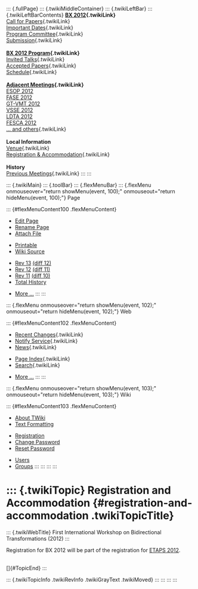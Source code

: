 ::: {.fullPage}
::: {.twikiMiddleContainer}
::: {.twikiLeftBar}
::: {.twikiLeftBarContents}
**[BX 2012](WebHome){.twikiLink}**\
[Call for Papers](CallForPapers){.twikiLink}\
[Important Dates](ImportantDates){.twikiLink}\
[Program Committee](ProgramCommittee){.twikiLink}\
[Submission](PaperSubmission){.twikiLink}\
\
**[BX 2012 Program](Program){.twikiLink}**\
[Invited Talks](InvitedTalks){.twikiLink}\
[Accepted Papers](AcceptedPapers){.twikiLink}\
[Schedule](Program){.twikiLink}\
\
**[Adjacent Meetings](AdjacentMeetings){.twikiLink}**\
[ESOP 2012](http://www2.in.tum.de/esop2012/)\
[FASE 2012](http://www.etaps.org/2012/fase)\
[GT-VMT 2012](http://www.cem.brighton.ac.uk/gt-vmt12/)\
[VSSE 2012](http://sysrun.haifa.il.ibm.com/hrl/vsse2012/)\
[LDTA 2012](http://ldta.info/)\
[FESCA 2012](http://fesca.ipd.kit.edu/fesca2012/)\
[\... and others](AdjacentMeetings){.twikiLink}\
\
**Local Information**\
[Venue](WorkshopVenue){.twikiLink}\
[Registration & Accommodation](RegistrationAndAccomodation){.twikiLink}\
\
**History**\
[Previous Meetings](PreviousMeetings){.twikiLink}
:::
:::

::: {.twikiMain}
::: {.toolBar}
::: {.flexMenuBar}
::: {.flexMenu onmouseover="return showMenu(event, 100);" onmouseout="return hideMenu(event, 100);"}
Page

::: {#flexMenuContent100 .flexMenuContent}
-   [Edit
    Page](http://www.program-transformation.org/edit/BX12/RegistrationAndAccomodation?t=1536827502)
-   [Rename
    Page](http://www.program-transformation.org/rename/BX12/RegistrationAndAccomodation)
-   [Attach
    File](http://www.program-transformation.org/attach/BX12/RegistrationAndAccomodation)

<!-- -->

-   [Printable](http://www.program-transformation.org/view/BX12/RegistrationAndAccomodation?skin=print.pattern)
-   [Wiki
    Source](http://www.program-transformation.org/view/BX12/RegistrationAndAccomodation?skin=text&raw=on&contenttype=text/plain)

<!-- -->

-   [Rev
    13](http://www.program-transformation.org/view/BX12/RegistrationAndAccomodation?rev=1.13)
    [(diff 12)](http://www.program-transformation.org/rdiff/BX12/RegistrationAndAccomodation?rev1=1.13&rev2=1.12)
-   [Rev
    12](http://www.program-transformation.org/view/BX12/RegistrationAndAccomodation?rev=1.12)
    [(diff 11)](http://www.program-transformation.org/rdiff/BX12/RegistrationAndAccomodation?rev1=1.12&rev2=1.11)
-   [Rev
    11](http://www.program-transformation.org/view/BX12/RegistrationAndAccomodation?rev=1.11)
    [(diff 10)](http://www.program-transformation.org/rdiff/BX12/RegistrationAndAccomodation?rev1=1.11&rev2=1.10)
-   [Total
    History](http://www.program-transformation.org/rdiff/BX12/RegistrationAndAccomodation)

<!-- -->

-   [More
    \...](http://www.program-transformation.org/oops/BX12/RegistrationAndAccomodation?template=oopsmore&param1=1.13&param2=1.13)
:::
:::

::: {.flexMenu onmouseover="return showMenu(event, 102);" onmouseout="return hideMenu(event, 102);"}
Web

::: {#flexMenuContent102 .flexMenuContent}
-   [Recent Changes](WebChanges){.twikiLink}
-   [Notify Service](WebNotify){.twikiLink}
-   [News](WebNews){.twikiLink}

<!-- -->

-   [Page Index](WebIndex){.twikiLink}
-   [Search](WebSearch){.twikiLink}

<!-- -->

-   [More
    \...](http://www.program-transformation.org/oops/BX12/RegistrationAndAccomodation?template=oopsmore&param1=1.13&param2=1.13)
:::
:::

::: {.flexMenu onmouseover="return showMenu(event, 103);" onmouseout="return hideMenu(event, 103);"}
Wiki

::: {#flexMenuContent103 .flexMenuContent}
-   [About
    TWiki](http://www.program-transformation.org/view/TWiki/WebHome)
-   [Text
    Formatting](http://www.program-transformation.org/view/TWiki/TextFormattingRules)

<!-- -->

-   [Registration](http://www.program-transformation.org/view/TWiki/TWikiRegistration)
-   [Change
    Password](http://www.program-transformation.org/view/TWiki/ChangePassword)
-   [Reset
    Password](http://www.program-transformation.org/view/TWiki/ResetPassword)

<!-- -->

-   [Users](http://www.program-transformation.org/view/Main/TWikiUsers)
-   [Groups](http://www.program-transformation.org/view/Main/TWikiGroups)
:::
:::
:::
:::

::: {.twikiTopic}
Registration and Accommodation {#registration-and-accommodation .twikiTopicTitle}
==============================

::: {.twikiWebTitle}
First International Workshop on Bidirectional Transformations (2012)
:::

Registration for BX 2012 will be part of the registration for [ETAPS
2012](http://www.etaps.org/2012).

\
[]{#TopicEnd}
:::

::: {.twikiTopicInfo .twikiRevInfo .twikiGrayText .twikiMoved}
:::
:::
:::
:::
